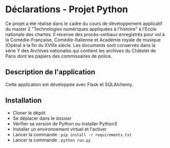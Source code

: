 # Déclarations - Projet Python

Ce projet a été réalisé dans le cadre du cours de développement applicatif du master 2 "Technologies numériques appliquées à l'histoire" à l'Ecole nationale des chartes. 
Il recense des procès-verbaux enregistrés pour vol à la Comédie-Française, Comédie-Italienne et Académie royale de musique (Opéra) à la fin du XVIIIe siècle.
Les documents sont conservés dans la série Y des Archives nationales qui contient les archives du Châtelet de Paris dont les papiers des commissaires de police.

## Description de l'application

Cette application est développée avec Flask et SQLAlchemy.

## Installation

- Cloner le dépôt
- Se déplacer dans le dossier
- Vérifier sa version de Python ou installer Python3
- Installer un environnement virtuel et l'activer
- Lancer la commande : `pip install -r requirements.txt`
- Lancer la commande : `python run.py`
